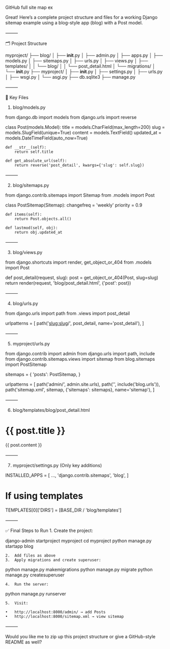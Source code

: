 GitHub full site map ex


Great! Here’s a complete project structure and files for a working Django sitemap example using a blog-style app (blog) with a Post model.

⸻

🗂 Project Structure

myproject/
├── blog/
│   ├── __init__.py
│   ├── admin.py
│   ├── apps.py
│   ├── models.py
│   ├── sitemaps.py
│   ├── urls.py
│   ├── views.py
│   ├── templates/
│   │   └── blog/
│   │       └── post_detail.html
│   └── migrations/
│       └── __init__.py
├── myproject/
│   ├── __init__.py
│   ├── settings.py
│   ├── urls.py
│   ├── wsgi.py
│   └── asgi.py
├── db.sqlite3
├── manage.py


⸻

📄 Key Files

1. blog/models.py

from django.db import models
from django.urls import reverse

class Post(models.Model):
    title = models.CharField(max_length=200)
    slug = models.SlugField(unique=True)
    content = models.TextField()
    updated_at = models.DateTimeField(auto_now=True)

    def __str__(self):
        return self.title

    def get_absolute_url(self):
        return reverse('post_detail', kwargs={'slug': self.slug})


⸻

2. blog/sitemaps.py

from django.contrib.sitemaps import Sitemap
from .models import Post

class PostSitemap(Sitemap):
    changefreq = 'weekly'
    priority = 0.9

    def items(self):
        return Post.objects.all()

    def lastmod(self, obj):
        return obj.updated_at


⸻

3. blog/views.py

from django.shortcuts import render, get_object_or_404
from .models import Post

def post_detail(request, slug):
    post = get_object_or_404(Post, slug=slug)
    return render(request, 'blog/post_detail.html', {'post': post})


⸻

4. blog/urls.py

from django.urls import path
from .views import post_detail

urlpatterns = [
    path('<slug:slug>/', post_detail, name='post_detail'),
]


⸻

5. myproject/urls.py

from django.contrib import admin
from django.urls import path, include
from django.contrib.sitemaps.views import sitemap
from blog.sitemaps import PostSitemap

sitemaps = {
    'posts': PostSitemap,
}

urlpatterns = [
    path('admin/', admin.site.urls),
    path('', include('blog.urls')),
    path('sitemap.xml', sitemap, {'sitemaps': sitemaps}, name='sitemap'),
]


⸻

6. blog/templates/blog/post_detail.html

<!DOCTYPE html>
<html>
<head>
    <title>{{ post.title }}</title>
</head>
<body>
    <h1>{{ post.title }}</h1>
    <p>{{ post.content }}</p>
</body>
</html>


⸻

7. myproject/settings.py (Only key additions)

INSTALLED_APPS = [
    ...,
    'django.contrib.sitemaps',
    'blog',
]

# If using templates
TEMPLATES[0]['DIRS'] = [BASE_DIR / 'blog/templates']


⸻

✅ Final Steps to Run
	1.	Create the project:

django-admin startproject myproject
cd myproject
python manage.py startapp blog

	2.	Add files as above
	3.	Apply migrations and create superuser:

python manage.py makemigrations
python manage.py migrate
python manage.py createsuperuser

	4.	Run the server:

python manage.py runserver

	5.	Visit:

	•	http://localhost:8000/admin/ → add Posts
	•	http://localhost:8000/sitemap.xml → view sitemap

⸻

Would you like me to zip up this project structure or give a GitHub-style README as well?
